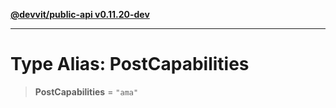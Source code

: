 [**@devvit/public-api v0.11.20-dev**](../../README.md)

---

# Type Alias: PostCapabilities

> **PostCapabilities** = `"ama"`
